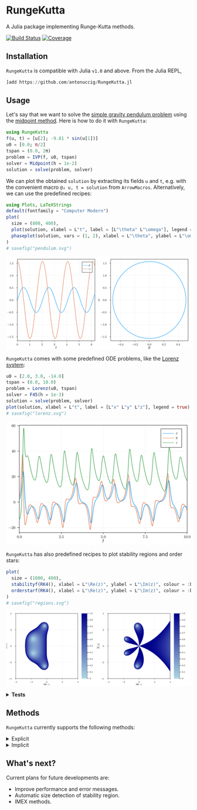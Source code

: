 # RungeKutta

A Julia package implementing Runge-Kutta methods.

[![Build Status](https://github.com/antonuccig/RungeKutta.jl/workflows/CI/badge.svg)](https://github.com/antonuccig/RungeKutta.jl/actions)
[![Coverage](https://codecov.io/gh/antonuccig/RungeKutta.jl/branch/master/graph/badge.svg)](https://codecov.io/gh/antonuccig/RungeKutta.jl)

## Installation

`RungeKutta` is compatible with Julia `v1.0` and above. From the Julia REPL,
```julia
]add https://github.com/antonuccig/RungeKutta.jl
```

## Usage

Let's say that we want to solve the [simple gravity pendulum problem](https://en.wikipedia.org/wiki/Pendulum_(mathematics)#Simple_gravity_pendulum) using the [midpoint method](https://en.wikipedia.org/wiki/Midpoint_method). Here is how to do it with `RungeKutta`:

```julia
using RungeKutta
f(u, t) = [u[2]; -9.81 * sin(u[1])]
u0 = [0.0; π/2]
tspan = (0.0, 2π)
problem = IVP(f, u0, tspan)
solver = Midpoint(h = 1e-2)
solution = solve(problem, solver)
```

We can plot the obtained `solution` by extracting its fields `u` and `t`, e.g. with the convenient macro `@↓ u, t = solution` from `ArrowMacros`. Alternatively, we can use the predefined recipes:

```julia
using Plots, LaTeXStrings
default(fontfamily = "Computer Modern")
plot(
  size = (800, 400),
  plot(solution, xlabel = L"t", label = [L"\theta" L"\omega"], legend = true),
  phaseplot(solution, vars = (1, 2), xlabel = L"\theta", ylabel = L"\omega")
)
# savefig("pendulum.svg")
```

![svg](images/pendulum.svg)

`RungeKutta` comes with some predefined ODE problems, like the [Lorenz system](https://en.wikipedia.org/wiki/Lorenz_system):

```julia
u0 = [2.0, 3.0, -14.0]
tspan = (0.0, 10.0)
problem = Lorenz(u0, tspan)
solver = F45(h = 1e-3)
solution = solve(problem, solver)
plot(solution, xlabel = L"t", label = [L"x" L"y" L"z"], legend = true)
# savefig("lorenz.svg")
```

![svg](images/lorenz.svg)

`RungeKutta` has also predefined recipes to plot stability regions and order stars:

```julia
plot(
  size = (1000, 400),
  stabilityf(RK4(), xlabel = L"\Re(z)", ylabel = L"\Im(z)", colour = :blues),
  orderstarf(RK4(), xlabel = L"\Re(z)", ylabel = L"\Im(z)", colour = :blues)
)
# savefig("regions.svg")
```

![svg](images/regions.svg)

<details><summary><b>Tests</b></summary>

[`OrdinaryDiffEq`](https://github.com/SciML/OrdinaryDiffEq.jl) is almost always faster and more efficient than `RungeKutta`, but `RungeKutta` is still competitive in a few cases, thanks to its simple design.

```julia
u0 = [2.0, 3.0, -14.0]
tspan = (0.0, 1.0)
problem = Lorenz(u0 = u0, tspan = tspan)
solver = RK4(h = 1e-3)
# solver = DP54(h = 1e-3)
# solver = CrankNicolson(h = 1e-3)
```

```julia
using BenchmarkTools
@benchmark solve($problem, $solver)
```

```julia
BenchmarkTools.Trial:
  memory estimate:  313.64 KiB
  allocs estimate:  6000
  --------------
  minimum time:     315.252 μs (0.00% GC)
  median time:      337.454 μs (0.00% GC)
  mean time:        470.207 μs (7.79% GC)
  maximum time:     17.859 ms (0.00% GC)
  --------------
  samples:          10000
  evals/sample:     1
```

```julia
# import OrdinaryDiffEq; const DE = OrdinaryDiffEq # v1.0
import OrdinaryDiffEq as DE #v1.6
u0 = [2.0, 3.0, -14.0]
tspan = (0.0, 1.0)
function lorenz!(du, u, p, t)
    du[1] = 10.0 * (u[2] - u[1])
    du[2] = u[1] * (28.0 - u[3]) - u[2]
    du[3] = u[1] * u[2] - 8/3 * u[3]
end
DE_problem = DE.ODEProblem(lorenz!, u0, tspan)
DE_solver = DE.RK4()
# DE_solver = DE.DP5()
# DE_solver = DE.Trapezoid()
```

```julia
@benchmark DE.solve($DE_problem, $DE_solver, dt = 1e-3, adaptive = false)
```

```julia
BenchmarkTools.Trial:
  memory estimate:  448.80 KiB
  allocs estimate:  4034
  --------------
  minimum time:     369.874 μs (0.00% GC)
  median time:      394.468 μs (0.00% GC)
  mean time:        489.820 μs (9.59% GC)
  maximum time:     12.049 ms (95.71% GC)
  --------------
  samples:          9973
  evals/sample:     1
```

</details>

## Methods

`RungeKutta` currently supports the following methods:

<!-- explicit (`Euler`/`ExplicitEuler`, `Midpoint`/`ExplicitMidpoint`, `Heun2`, `Ralston2`, `Heun3`, `Kutta3`, `Ralston3`, `SSPRK3`, `RK4`, `Rule38`, `HeunEuler`, `Fehlberg45`/`F45`, `DormandPrince54`/`DP54`, `Verner65`/`V65`) and implicit methods (`BackwardEuler`/`ImplicitEuler`, `ImplicitMidpoint`, `CrankNicolson`, `SDIRK3`, `GaussLegendre4`/`GL4`, `GaussLegendre6`/`GL6`, `LobattoIIIA4`, `LobattoIIIB2`, `LobattoIIIB4`, `LobattoIIIC2`, `LobattoIIIC4`, `RadauIA3`, `RadauIA5`, `RadauIIA3`, `RadauIIA5`). -->

<details><summary>Explicit</summary>

- `Euler`/`ExplicitEuler`
- `Midpoint`/`ExplicitMidpoint`
- `Heun2`
- `Ralston2`
- `Heun3`
- `Kutta3`
- `Ralston3`
- `SSPRK3`
- `RK4`
- `Rule38`
- `HeunEuler`
- `Fehlberg45`/`F45`
- `DormandPrince54`/`DP54`
- `Verner65`/`V65`

</details>

<details><summary>Implicit</summary>

- `BackwardEuler`/`ImplicitEuler`
- `ImplicitMidpoint`
- `CrankNicolson`
- `SDIRK3`
- `GaussLegendre4`/`GL4`
- `GaussLegendre6`/`GL6`
- `LobattoIIIA4`
- `LobattoIIIB2`
- `LobattoIIIB4`
- `LobattoIIIC2`
- `LobattoIIIC4`
- `RadauIA3`
- `RadauIA5`
- `RadauIIA3`
- `RadauIIA5`

</details>

## What's next?

Current plans for future developments are:
- Improve performance and error messages.
- Automatic size detection of stability region.
- IMEX methods.
